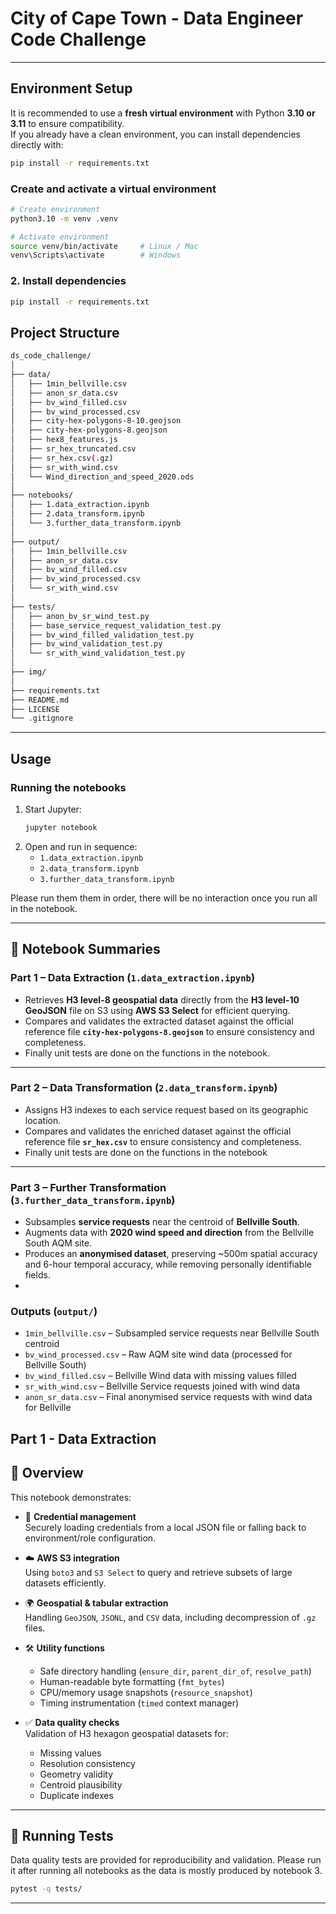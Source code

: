 # City of Cape Town - Data Engineer Code Challenge

---

## Environment Setup

It is recommended to use a **fresh virtual environment** with Python **3.10 or 3.11** to ensure compatibility.  
If you already have a clean environment, you can install dependencies directly with:

```bash
pip install -r requirements.txt
```

### Create and activate a virtual environment

```bash
# Create environment
python3.10 -m venv .venv

# Activate environment
source venv/bin/activate     # Linux / Mac
venv\Scripts\activate        # Windows
```

### 2. Install dependencies

```bash
pip install -r requirements.txt
```

## Project Structure
```bash
ds_code_challenge/
│
├── data/                        
│   ├── 1min_bellville.csv
│   ├── anon_sr_data.csv
│   ├── bv_wind_filled.csv
│   ├── bv_wind_processed.csv
│   ├── city-hex-polygons-8-10.geojson   
│   ├── city-hex-polygons-8.geojson      
│   ├── hex8_features.js
│   ├── sr_hex_truncated.csv
│   ├── sr_hex.csv(.gz)                 
│   ├── sr_with_wind.csv
│   └── Wind_direction_and_speed_2020.ods
│
├── notebooks/                 
│   ├── 1.data_extraction.ipynb        
│   ├── 2.data_transform.ipynb         
│   └── 3.further_data_transform.ipynb  
│
├── output/                   
│   ├── 1min_bellville.csv
│   ├── anon_sr_data.csv
│   ├── bv_wind_filled.csv
│   ├── bv_wind_processed.csv
│   └── sr_with_wind.csv
│
├── tests/                     
│   ├── anon_bv_sr_wind_test.py
│   ├── base_service_request_validation_test.py
│   ├── bv_wind_filled_validation_test.py
│   ├── bv_wind_validation_test.py
│   └── sr_with_wind_validation_test.py
│
├── img/                       
│
├── requirements.txt          
├── README.md                 
├── LICENSE                     
└── .gitignore                  
```

---
##  Usage

### Running the notebooks

1. Start Jupyter:
   ```bash
   jupyter notebook
   ```
2. Open and run in sequence:
   - `1.data_extraction.ipynb`
   - `2.data_transform.ipynb`
   - `3.further_data_transform.ipynb`

Please run them them in order, there will be no interaction once you run all in the notebook.

---

## 📖 Notebook Summaries

### Part 1 – Data Extraction (`1.data_extraction.ipynb`)
- Retrieves **H3 level-8 geospatial data** directly from the **H3 level-10 GeoJSON** file on S3 using **AWS S3 Select** for efficient querying.  
- Compares and validates the extracted dataset against the official reference file **`city-hex-polygons-8.geojson`** to ensure consistency and completeness.  
- Finally unit tests are done on the functions in the notebook.


---

### Part 2 – Data Transformation (`2.data_transform.ipynb`)
- Assigns H3 indexes to each service request based on its geographic location.
- Compares and validates the enriched dataset against the official reference file **`sr_hex.csv`** to ensure consistency and completeness.
- Finally unit tests are done on the functions in the notebook


---

### Part 3 – Further Transformation (`3.further_data_transform.ipynb`)
- Subsamples **service requests** near the centroid of **Bellville South**.  
- Augments data with **2020 wind speed and direction** from the Bellville South AQM site.  
- Produces an **anonymised dataset**, preserving ~500m spatial accuracy and 6-hour temporal accuracy, while removing personally identifiable fields.  
- 
### Outputs (`output/`)
- `1min_bellville.csv` – Subsampled service requests near Bellville South centroid  
- `bv_wind_processed.csv` – Raw AQM site wind data (processed for Bellville South)  
- `bv_wind_filled.csv` – Bellville Wind data with missing values filled  
- `sr_with_wind.csv` – Bellville Service requests joined with wind data  
- `anon_sr_data.csv` – Final anonymised service requests with wind data for Bellville



## Part 1 - Data Extraction

## 📖 Overview

This notebook demonstrates:

- 🔑 **Credential management**  
  Securely loading credentials from a local JSON file or falling back to environment/role configuration.

- ☁️ **AWS S3 integration**  
  Using `boto3` and `S3 Select` to query and retrieve subsets of large datasets efficiently.

- 🌍 **Geospatial & tabular extraction**  
  Handling `GeoJSON`, `JSONL`, and `CSV` data, including decompression of `.gz` files.

- 🛠 **Utility functions**  
  - Safe directory handling (`ensure_dir`, `parent_dir_of`, `resolve_path`)  
  - Human-readable byte formatting (`fmt_bytes`)  
  - CPU/memory usage snapshots (`resource_snapshot`)  
  - Timing instrumentation (`timed` context manager)

- ✅ **Data quality checks**  
  Validation of H3 hexagon geospatial datasets for:
  - Missing values  
  - Resolution consistency  
  - Geometry validity  
  - Centroid plausibility  
  - Duplicate indexes  

---

## 🧪 Running Tests

Data quality tests are provided for reproducibility and validation. Please run it after running all notebooks as the data is mostly produced by notebook 3.

```bash
pytest -q tests/
```

---

